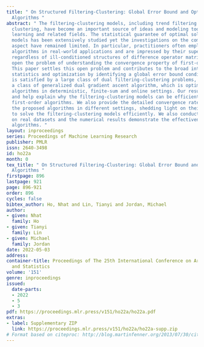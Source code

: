 ```yaml
---
title: " On Structured Filtering-Clustering: Global Error Bound and Optimal First-Order
  Algorithms "
abstract: " The filtering-clustering models, including trend filtering and convex
  clustering, have become an important source of ideas and modeling tools in machine
  learning and related fields. The statistical guarantee of optimal solutions in these
  models has been extensively studied yet the investigations on the computational
  aspect have remained limited. In particular, practitioners often employ the first-order
  algorithms in real-world applications and are impressed by their superior performance
  regardless of ill-conditioned structures of difference operator matrices, thus leaving
  open the problem of understanding the convergence property of first-order algorithms.
  This paper settles this open problem and contributes to the broad interplay between
  statistics and optimization by identifying a global error bound condition, which
  is satisfied by a large class of dual filtering-clustering problems, and designing
  a class of generalized dual gradient ascent algorithm, which is optimal first-order
  algorithms in deterministic, finite-sum and online settings. Our results are new
  and help explain why the filtering-clustering models can be efficiently solved by
  first-order algorithms. We also provide the detailed convergence rate analysis for
  the proposed algorithms in different settings, shedding light on their potential
  to solve the filtering-clustering models efficiently. We also conduct experiments
  on real datasets and the numerical results demonstrate the effectiveness of our
  algorithms. "
layout: inproceedings
series: Proceedings of Machine Learning Research
publisher: PMLR
issn: 2640-3498
id: ho22a
month: 0
tex_title: " On Structured Filtering-Clustering: Global Error Bound and Optimal First-Order
  Algorithms "
firstpage: 896
lastpage: 921
page: 896-921
order: 896
cycles: false
bibtex_author: Ho, Nhat and Lin, Tianyi and Jordan, Michael
author:
- given: Nhat
  family: Ho
- given: Tianyi
  family: Lin
- given: Michael
  family: Jordan
date: 2022-05-03
address:
container-title: Proceedings of The 25th International Conference on Artificial Intelligence
  and Statistics
volume: '151'
genre: inproceedings
issued:
  date-parts:
  - 2022
  - 5
  - 3
pdf: https://proceedings.mlr.press/v151/ho22a/ho22a.pdf
extras:
- label: Supplementary ZIP
  link: https://proceedings.mlr.press/v151/ho22a/ho22a-supp.zip
# Format based on citeproc: http://blog.martinfenner.org/2013/07/30/citeproc-yaml-for-bibliographies/
---
```

